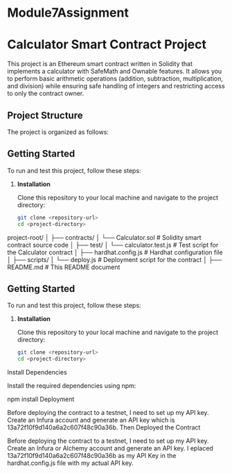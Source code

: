 # Module7Assignment
# Calculator Smart Contract Project

This project is an Ethereum smart contract written in Solidity that implements a calculator with SafeMath and Ownable features. It allows you to perform basic arithmetic operations (addition, subtraction, multiplication, and division) while ensuring safe handling of integers and restricting access to only the contract owner.

## Project Structure

The project is organized as follows:


## Getting Started

To run and test this project, follow these steps:

1. **Installation**

   Clone this repository to your local machine and navigate to the project directory:

   ```bash
   git clone <repository-url>
   cd <project-directory>
project-root/
│
├── contracts/
│ └── Calculator.sol # Solidity smart contract source code
│
├── test/
│ └── calculator.test.js # Test script for the Calculator contract
│
├── hardhat.config.js # Hardhat configuration file
│
├── scripts/
│ └── deploy.js # Deployment script for the contract
│
├── README.md # This README document

## Getting Started

To run and test this project, follow these steps:

1. **Installation**

   Clone this repository to your local machine and navigate to the project directory:

   ```bash
   git clone <repository-url>
   cd <project-directory>
Install Dependencies

Install the required dependencies using npm:

npm install
Deployment

Before deploying the contract to a testnet, I need to set up my API key. Create an Infura  account and generate an API key which is 13a72f10f9d140a6a2c607f48c90a36b. 
Then Deployed the Contract

Before deploying the contract to a testnet, I need to set up my API key. Create an Infura or Alchemy account and generate an API key. I eplaced 13a72f10f9d140a6a2c607f48c90a36b as my API Key in the hardhat.config.js file with my actual API key.

